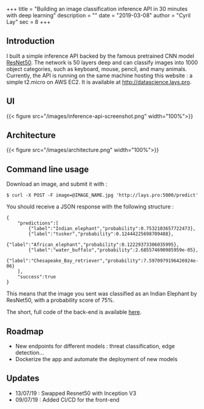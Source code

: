 +++
title = "Building an image classification inference API in 30 minutes with deep learning"
description = ""
date = "2019-03-08"
author = "Cyril Lay"
sec = 8
+++

## Introduction

I built a simple inference API backed by the famous pretrained CNN model [ResNet50](https://www.mathworks.com/help/deeplearning/ref/resnet50.html). The network is 50 layers deep and can classify images into 1000 object categories, such as keyboard, mouse, pencil, and many animals.
Currently, the API is running on the same machine hosting this website : a simple t2.micro on AWS EC2. It is available at <http://datascience.lays.pro>.

## UI

{{< figure src="/images/inference-api-screenshot.png" width="100%">}}

## Architecture

{{< figure src="/images/architecture.png" width="100%">}}

## Command line usage

Download an image, and submit it with :

`$ curl -X POST -F image=@IMAGE_NAME.jpg 'http://lays.pro:5000/predict'`

You should receive a JSON response with the following structure : 
```
{
	"predictions":[
		{"label":"Indian_elephant","probability":0.7532103657722473},
		{"label":"tusker","probability":0.12444225698709488},
		{"label":"African_elephant","probability":0.12229373306035995},
		{"label":"water_buffalo","probability":2.685574690985959e-05},
		{"label":"Chesapeake_Bay_retriever","probability":7.5970979196426924e-06}
	],
	"success":true
}
```

This means that the image you sent was classified as an Indian Elephant by ResNet50, with a probability score of 75%.

The short, full code of the back-end is available [here](https://github.com/cyrillay/inference-api-backend/blob/master/run_keras_server.py).

## Roadmap

- New endpoints for different models : threat classification, edge detection...
- Dockerize the app and automate the deployment of new models

## Updates
- 13/07/19 : Swapped Resnet50 with Inception V3
- 09/07/19 : Added CI/CD for the front-end